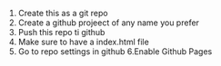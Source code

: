 1. Create this as a git repo
2. Create a github projeect of any name you prefer
3. Push this repo ti github
4. Make sure to have a index.html file
5. Go to repo settings in github
6.Enable Github Pages